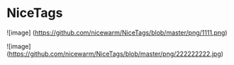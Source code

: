 # NiceTags



![image] (https://github.com/nicewarm/NiceTags/blob/master/png/1111.png)

![image] (https://github.com/nicewarm/NiceTags/blob/master/png/222222222.jpg)
